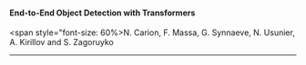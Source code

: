 #### End-to-End Object Detection with Transformers
<span style="font-size: 60%>N. Carion, F. Massa, G. Synnaeve, N. Usunier, A. Kirillov and S. Zagoruyko</span>

---
